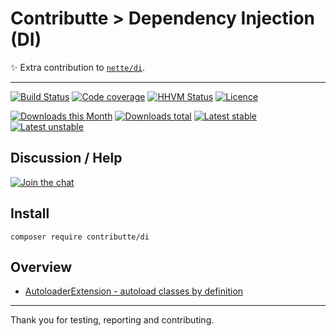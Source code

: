 # Contributte > Dependency Injection (DI)

:sparkles: Extra contribution to [`nette/di`](https://github.com/nette/di).

-----

[![Build Status](https://img.shields.io/travis/contributte/di.svg?style=flat-square)](https://travis-ci.org/contributte/di)
[![Code coverage](https://img.shields.io/coveralls/contributte/di.svg?style=flat-square)](https://coveralls.io/r/contributte/di)
[![HHVM Status](https://img.shields.io/hhvm/contributte/di.svg?style=flat-square)](http://hhvm.h4cc.de/package/contributte/di)
[![Licence](https://img.shields.io/packagist/l/contributte/di.svg?style=flat-square)](https://packagist.org/packages/contributte/di)

[![Downloads this Month](https://img.shields.io/packagist/dm/contributte/di.svg?style=flat-square)](https://packagist.org/packages/contributte/di)
[![Downloads total](https://img.shields.io/packagist/dt/contributte/di.svg?style=flat-square)](https://packagist.org/packages/contributte/di)
[![Latest stable](https://img.shields.io/packagist/v/contributte/di.svg?style=flat-square)](https://packagist.org/packages/contributte/di)
[![Latest unstable](https://img.shields.io/packagist/vpre/contributte/di.svg?style=flat-square)](https://packagist.org/packages/contributte/di)

## Discussion / Help

[![Join the chat](https://img.shields.io/gitter/room/contributte/contributte.svg?style=flat-square)](http://bit.ly/ctteg)

## Install

```
composer require contributte/di
```

## Overview

- [AutoloaderExtension - autoload classes by definition](https://github.com/contributte/di/blob/master/.docs/README.md#autoloaderextension)

---

Thank you for testing, reporting and contributing.
